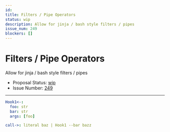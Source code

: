 ```yaml
---
id:
title: Filters / Pipe Operators
status: wip
description: Allow for jinja / bash style filters / pipes
issue_num: 249
blockers: []
---
```

[//]: # (--start-header--DO NOT MODIFY)

# Filters / Pipe Operators

Allow for jinja / bash style filters / pipes

- Proposal Status: [wip](README.md#status)
- Issue Number: [249](https://github.com/sudoblockio/tackle/issue/249)
---
[//]: # (--end-header--start-body--MODIFY)

```yaml
Hook1<-:
  foo: str
  bar: str  
  args: [foo]

call->: literal baz | Hook1 --bar bazz
```